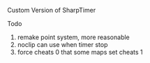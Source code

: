 Custom Version of SharpTimer

Todo
1. remake point system, more reasonable
2. noclip can use when timer stop
3. force cheats 0 that some maps set cheats 1